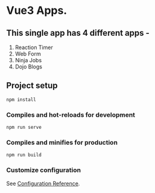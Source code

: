 # Vue3 Apps.

## This single app has 4 different apps -

1. Reaction Timer
2. Web Form
3. Ninja Jobs
4. Dojo Blogs

## Project setup

```
npm install
```

### Compiles and hot-reloads for development

```
npm run serve
```

### Compiles and minifies for production

```
npm run build
```

### Customize configuration

See [Configuration Reference](https://cli.vuejs.org/config/).
